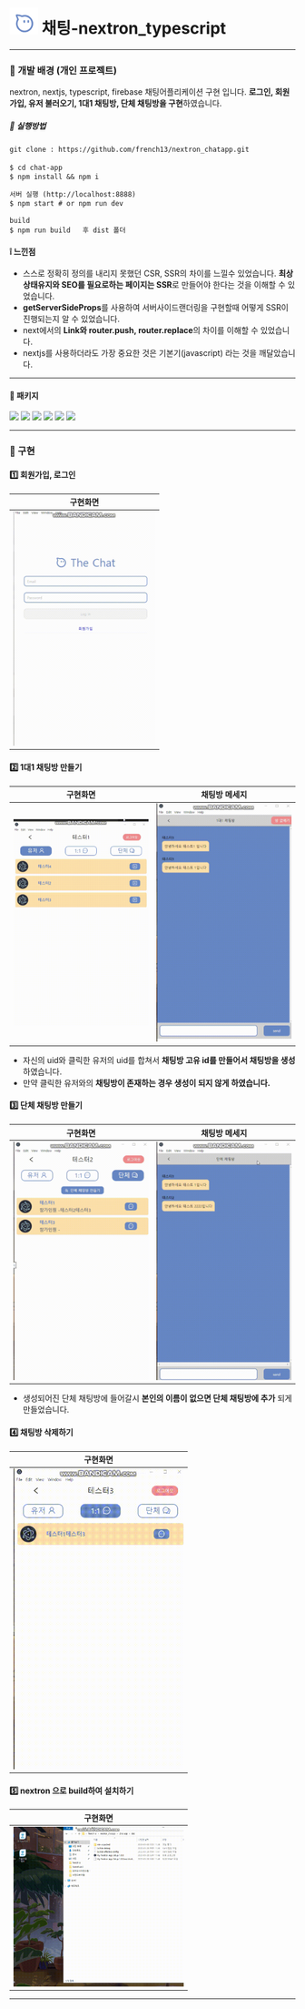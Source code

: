 # <img src="./chat-app/public/images/logo.png" width="50"> 채팅-nextron_typescript

---
### :white_square_button: 개발 배경 (개인 프로젝트)
nextron, nextjs, typescript, firebase 채팅어플리케이션 구현 입니다. **로그인, 회원가입, 유저 불러오기, 1대1 채팅방, 단체 채팅방을 구현**하였습니다.

##### :white_square_button: 실행방법
```
git clone : https://github.com/french13/nextron_chatapp.git

$ cd chat-app
$ npm install && npm i
```

```
서버 실행 (http://localhost:8888)
$ npm start # or npm run dev
```
```
build
$ npm run build   후 dist 폴더
```


#### :grey_exclamation: 느낀점
- 스스로 정확히 정의를 내리지 못했던 CSR, SSR의 차이를 느낄수 있었습니다. **최상상태유지와 SEO를 필요로하는 페이지는 SSR**로 만들어야 한다는 것을 이해할 수 있었습니다. 
- **getServerSideProps**를 사용하여 서버사이드랜더링을 구현할때 어떻게 SSR이 진행되는지 알 수 있었습니다.
- next에서의 **Link와 router.push, router.replace**의 차이를 이해할 수 있었습니다.
- nextjs를 사용하더라도 가장 중요한 것은 기본기(javascript) 라는 것을 깨달았습니다.


---
#### :hammer: 패키지
<img src="https://img.shields.io/badge/nextron-47848F?style=for-the-badge&logo=electron&logoColor=white"> <img src="https://img.shields.io/badge/next.js-000000?style=for-the-badge&logo=next.js&logoColor=white"> <img src="https://img.shields.io/badge/typescript-3178C6?style=for-the-badge&logo=typescript&logoColor=white"> <img src="https://img.shields.io/badge/firebase-FFCA28?style=for-the-badge&logo=firebase&logoColor=white">  <img src="https://img.shields.io/badge/ant_design-0170FE?style=for-the-badge&logo=antdesign&logoColor=white"> <img src="https://img.shields.io/badge/styled_components-DB7093?style=for-the-badge&logo=styled-components&logoColor=white">

---

### :white_square_button: 구현

#### :one: 회원가입, 로그인
|구현화면|
|--------|
|<img src="./chat-app/public/images/chat1.gif" width="250">|

#### :two: 1대1 채팅방 만들기
|구현화면|채팅방 메세지|
|--------|----|
|<img src="./chat-app/public/images/chat2.gif" width="300">|<img src="./chat-app/public/images/chat3.gif" width="300">|
- 자신의 uid와 클릭한 유저의 uid를 합쳐서 **채팅방 고유 id를 만들어서 채팅방을 생성**하였습니다.
- 만약 클릭한 유저와의 **채팅방이 존재하는 경우 생성이 되지 않게 하였습니다.**

#### :three: 단체 채팅방 만들기
|구현화면|채팅방 메세지|
|--------|------|
|<img src="./chat-app/public/images/chat4.gif" width="300">|<img src="./chat-app/public/images/chat5.gif" width="300">|
- 생성되어진 단체 채팅방에 들어갈시 **본인의 이름이 없으면 단체 채팅방에 추가** 되게 만들었습니다.

#### :four: 채팅방 삭제하기
|구현화면|
|--------|
|<img src="./chat-app/public/images/chat6.gif" width="300">|


#### :five: nextron 으로 build하여 설치하기
|구현화면|
|--------|
|<img src="./chat-app/public/images/chat7.gif" width="300">|

---

